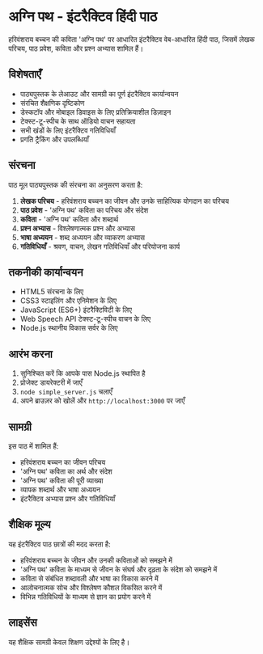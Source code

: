 # अग्नि पथ - इंटरैक्टिव हिंदी पाठ

हरिवंशराय बच्चन की कविता 'अग्नि पथ' पर आधारित इंटरैक्टिव वेब-आधारित हिंदी पाठ, जिसमें लेखक परिचय, पाठ प्रवेश, कविता और प्रश्न अभ्यास शामिल हैं।

## विशेषताएँ

- पाठ्यपुस्तक के लेआउट और सामग्री का पूर्ण इंटरैक्टिव कार्यान्वयन
- संरचित शैक्षणिक दृष्टिकोण
- डेस्कटॉप और मोबाइल डिवाइस के लिए प्रतिक्रियाशील डिज़ाइन
- टेक्स्ट-टू-स्पीच के साथ ऑडियो वाचन सहायता
- सभी खंडों के लिए इंटरैक्टिव गतिविधियाँ
- प्रगति ट्रैकिंग और उपलब्धियाँ

## संरचना

पाठ मूल पाठ्यपुस्तक की संरचना का अनुसरण करता है:

1. **लेखक परिचय** - हरिवंशराय बच्चन का जीवन और उनके साहित्यिक योगदान का परिचय
2. **पाठ प्रवेश** - 'अग्नि पथ' कविता का परिचय और संदेश
3. **कविता** - 'अग्नि पथ' कविता और शब्दार्थ
4. **प्रश्न अभ्यास** - विश्लेषणात्मक प्रश्न और अभ्यास
5. **भाषा अध्ययन** - शब्द अध्ययन और व्याकरण अभ्यास
6. **गतिविधियाँ** - श्रवण, वाचन, लेखन गतिविधियाँ और परियोजना कार्य

## तकनीकी कार्यान्वयन

- HTML5 संरचना के लिए
- CSS3 स्टाइलिंग और एनिमेशन के लिए
- JavaScript (ES6+) इंटरैक्टिविटी के लिए
- Web Speech API टेक्स्ट-टू-स्पीच वाचन के लिए
- Node.js स्थानीय विकास सर्वर के लिए

## आरंभ करना

1. सुनिश्चित करें कि आपके पास Node.js स्थापित है
2. प्रोजेक्ट डायरेक्टरी में जाएँ
3. `node simple_server.js` चलाएँ
4. अपने ब्राउज़र को खोलें और `http://localhost:3000` पर जाएँ

## सामग्री

इस पाठ में शामिल हैं:

- हरिवंशराय बच्चन का जीवन परिचय
- 'अग्नि पथ' कविता का अर्थ और संदेश
- 'अग्नि पथ' कविता की पूरी व्याख्या
- व्यापक शब्दार्थ और भाषा अध्ययन
- इंटरैक्टिव अभ्यास प्रश्न और गतिविधियाँ

## शैक्षिक मूल्य

यह इंटरैक्टिव पाठ छात्रों की मदद करता है:

- हरिवंशराय बच्चन के जीवन और उनकी कविताओं को समझने में
- 'अग्नि पथ' कविता के माध्यम से जीवन के संघर्ष और दृढ़ता के संदेश को समझने में
- कविता से संबंधित शब्दावली और भाषा का विकास करने में
- आलोचनात्मक सोच और विश्लेषण कौशल विकसित करने में
- विभिन्न गतिविधियों के माध्यम से ज्ञान का प्रयोग करने में

## लाइसेंस

यह शैक्षिक सामग्री केवल शिक्षण उद्देश्यों के लिए है।
